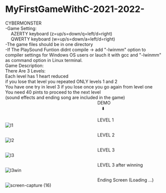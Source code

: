 # MyFirstGameWithC-2021-2022-
CYBERMONSTER<br/>
-Game Setting:<br/>
&emsp; AZERTY keyboard (z=up/s=down/q=left/d=right)<br/>
&emsp; QWERTY keyboard (w=up/s=down/a=left/d=right)<br/>
-The game files should be in one directory<br/>
-If The PlaySound Funtion didnt compile -> add "-lwinmm" option to compiler settings for Windows OS users  or lauch it with gcc and  "-lwinmm" as command option in Linux terminal.<br/>
Game Description:<br/>
There Are 3 Levels:<br/>
Each level has 1 heart reduced<br/>
if you lose that level you repeated ONLY levels 1 and 2<br/>
You have one try in level 3 if you lose once you go again from level one<br/>
You need 40 pints to proceed to the next level<br/>
(sound effects and ending song are included in the game)<br/>
&emsp;&emsp;&emsp;&emsp;&emsp;&emsp;&emsp;&emsp;&emsp;&emsp;&emsp;&emsp;&emsp;&emsp;&emsp;&emsp;&emsp;&emsp;&emsp;&emsp;&emsp;DEMO<br/>
&emsp;&emsp;&emsp;&emsp;&emsp;&emsp;&emsp;&emsp;&emsp;&emsp;&emsp;&emsp;&emsp;&emsp;&emsp;&emsp;&emsp;&emsp;&emsp;&emsp;&emsp;&emsp;⬇️<br/>

&emsp;&emsp;&emsp;&emsp;&emsp;&emsp;&emsp;&emsp;&emsp;&emsp;&emsp;&emsp;&emsp;&emsp;&emsp;&emsp;&emsp;&emsp;&emsp;&emsp;&emsp;LEVEL 1<br/>
![l1](https://github.com/annous246/MyFirstGameWithC-2021-2022-/assets/64448280/d3c51918-92f4-4768-8626-aca004214b89)<br/>

&emsp;&emsp;&emsp;&emsp;&emsp;&emsp;&emsp;&emsp;&emsp;&emsp;&emsp;&emsp;&emsp;&emsp;&emsp;&emsp;&emsp;&emsp;&emsp;&emsp;&emsp;LEVEL 2<br/>
![l2](https://github.com/annous246/MyFirstGameWithC-2021-2022-/assets/64448280/677175bf-0163-43e1-8c0b-9287bf6ab97b)<br/>

&emsp;&emsp;&emsp;&emsp;&emsp;&emsp;&emsp;&emsp;&emsp;&emsp;&emsp;&emsp;&emsp;&emsp;&emsp;&emsp;&emsp;&emsp;&emsp;&emsp;&emsp;LEVEL 3<br/>
![l3](https://github.com/annous246/MyFirstGameWithC-2021-2022-/assets/64448280/ff857ef2-085f-44a3-822d-a14377182461)<br/>

&emsp;&emsp;&emsp;&emsp;&emsp;&emsp;&emsp;&emsp;&emsp;&emsp;&emsp;&emsp;&emsp;&emsp;&emsp;&emsp;&emsp;&emsp;&emsp;&emsp;&emsp;LEVEL 3 after winning<br/>
![l3win](https://github.com/annous246/MyFirstGameWithC-2021-2022-/assets/64448280/36a86af2-2eb7-4c71-a4ee-581c6a71b39d)<br/>

&emsp;&emsp;&emsp;&emsp;&emsp;&emsp;&emsp;&emsp;&emsp;&emsp;&emsp;&emsp;&emsp;&emsp;&emsp;&emsp;&emsp;&emsp;&emsp;&emsp;&emsp;Ending Screen (Loading ...) <br/>
![screen-capture (16)](https://github.com/annous246/MyFirstGameWithC-2021-2022-/assets/64448280/dfb86694-4591-4959-98ae-177ec9c6a614)<br/>


